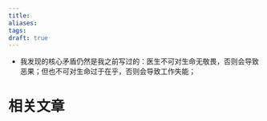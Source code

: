 ```yaml
---
title: 
aliases: 
tags: 
draft: true
---
```


- 我发现的核心矛盾仍然是我之前写过的：医生不可对生命无敬畏，否则会导致恶果；但也不可对生命过于在乎，否则会导致工作失能；

# 相关文章

